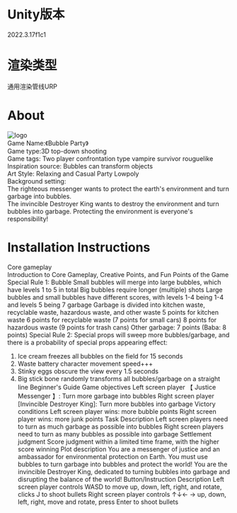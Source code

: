# Unity版本
2022.3.17f1c1
# 渲染类型
通用渲染管线URP
# About

![logo](https://github.com/user-attachments/assets/23723518-44bf-40fb-8b72-b147ea9b6cdf)  
Game Name:《Bubble Party》  
Game type:3D top-down shooting  
Game tags: Two player confrontation type vampire survivor rouguelike  
Inspiration source: Bubbles can transform objects  
Art Style: Relaxing and Casual Party Lowpoly  
Background setting:  
The righteous messenger wants to protect the earth's environment and turn garbage into bubbles.  
The invincible Destroyer King wants to destroy the environment and turn bubbles into garbage. Protecting the environment is everyone's responsibility!  
# Installation Instructions
Core gameplay  
Introduction to Core Gameplay, Creative Points, and Fun Points of the Game
Special Rule 1:
Bubble
Small bubbles will merge into large bubbles, which have levels 1 to 5 in total
Big bubbles require longer (multiple) shots
Large bubbles and small bubbles have different scores, with levels 1-4 being 1-4 and levels 5 being 7
garbage
Garbage is divided into kitchen waste, recyclable waste, hazardous waste, and other waste
5 points for kitchen waste
6 points for recyclable waste (7 points for small cars)
8 points for hazardous waste (9 points for trash cans)
Other garbage: 7 points (Baba: 8 points)
Special Rule 2:
Special props will sweep more bubbles/garbage, and there is a probability of special props appearing
effect:
1. Ice cream freezes all bubbles on the field for 15 seconds
2. Waste battery character movement speed+++
3. Stinky eggs obscure the view every 1.5 seconds
4. Big stick bone randomly transforms all bubbles/garbage on a straight line
Beginner's Guide
Game objectives
Left screen player 【 Justice Messenger 】: Turn more garbage into bubbles
Right screen player [Invincible Destroyer King]: Turn more bubbles into garbage
Victory conditions
Left screen player wins: more bubble points
Right screen player wins: more junk points
Task Description
Left screen players need to turn as much garbage as possible into bubbles
Right screen players need to turn as many bubbles as possible into garbage
Settlement judgment
Score judgment within a limited time frame, with the higher score winning
Plot description
You are a messenger of justice and an ambassador for environmental protection on Earth. You must use bubbles to turn garbage into bubbles and protect the world!
You are the invincible Destroyer King, dedicated to turning bubbles into garbage and disrupting the balance of the world!
Button/Instruction Description
Left screen player controls WASD to move up, down, left, right, and rotate, clicks J to shoot bullets
Right screen player controls ↑↓← → up, down, left, right, move and rotate, press Enter to shoot bullets
